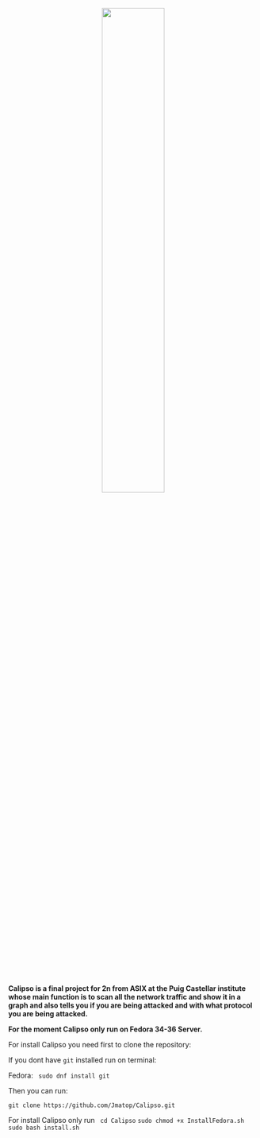 <p align="center">
  <img width="50%" height="50%" src="https://user-images.githubusercontent.com/91370388/159025827-bb050ff3-db9c-44e8-bc69-0e750156fb05.png">
</p>



**Calipso is a final project for 2n from ASIX at the Puig Castellar institute whose main function is to scan all the network traffic and show it in a graph and also tells you if you are being attacked and with what protocol you are being attacked.**


**For the moment Calipso only run on Fedora 34-36 Server.**


For install Calipso you need first to clone the repository:

If you dont have ```git``` installed run on terminal:

Fedora: ``` sudo dnf install git```

Then you can run:
```
git clone https://github.com/Jmatop/Calipso.git
```
For install Calipso only run ``` cd Calipso``` ```sudo chmod +x InstallFedora.sh``` ``` sudo bash install.sh```
